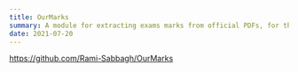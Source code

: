 ```yaml
---
title: OurMarks
summary: A module for extracting exams marks from official PDFs, for the Faculty of Information Technology Engineering at Damascus University.
date: 2021-07-20
---
```


https://github.com/Rami-Sabbagh/OurMarks